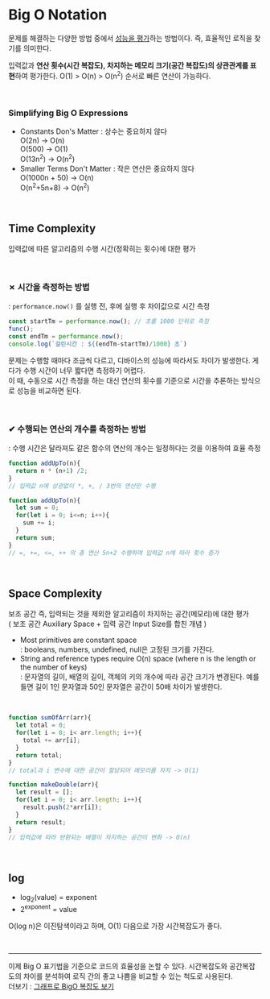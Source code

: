 # Big O Notation
문제를 해결하는 다양한 방법 중에서 <u>성능을 평가</u>하는 방법이다. 즉, 효율적인 로직을 찾기를 의미한다.

입력값과 **연산 횟수(시간 복잡도),  차지하는 메모리 크기(공간 복잡도)의 상관관계를 표현**하여 평가한다. 
O(1) > O(n) > O(n<sup>2</sup>) 순서로 빠른 연산이 가능하다.

<br>

### Simplifying Big O Expressions
* Constants Don's Matter : 상수는 중요하지 않다   
  O(2n) -> O(n)   
  O(500) -> O(1)   
  O(13n<sup>2</sup>) -> O(n<sup>2</sup>)
* Smaller Terms Don't Matter : 작은 연산은 중요하지 않다   
  O(1000n + 50) -> O(n)   
  O(n<sup>2</sup>+5n+8) -> O(n<sup>2</sup>)   

<br>

## Time Complexity
입력값에 따른 알고리즘의 수행 시간(정확히는 횟수)에 대한 평가

<br>

### ✗ 시간을 측정하는 방법
: `performance.now()` 를 실행 전, 후에 실행 후 차이값으로 시간 측정   
``` javascript
const startTm = performance.now(); // 초를 1000 단위로 측정
func();
const endTm = performance.now();
console.log(`걸린시간 : ${(endTm-startTm)/1000} 초`)
```
문제는 수행할 때마다 조금씩 다르고, 디바이스의 성능에 따라서도 차이가 발생한다. 게다가 수행 시간이 너무 짧다면 측정하기 어렵다.   
이 때, 수동으로 시간 측정을 하는 대신 연산의 횟수를 기준으로 시간을 추론하는 방식으로 성능을 비교하면 된다.

<br>

### ✔︎ 수행되는 연산의 개수를 측정하는 방법
: 수행 시간은 달라져도 같은 함수의 연산의 개수는 일정하다는 것을 이용하여 효율 측정
``` javascript
function addUpTo(n){
  return n * (n+1) /2;
}
// 입력값 n에 상관없이 *, +, / 3번의 연산만 수행
```
``` javascript
function addUpTo(n){
  let sum = 0;
  for(let i = 0; i<=n; i++){
    sum += i;
  }
  return sum;
}
// =, +=, <=, ++ 의 총 연산 5n+2 수행하며 입력값 n에 따라 횟수 증가
```

<br>

## Space Complexity
보조 공간 즉, 입력되는 것을 제외한 알고리즘이 차지하는 공간(메모리)에 대한 평가   
( 보조 공간 Auxiliary Space + 입력 공간 Input Size를 합친 개념 )   


* Most primitives are constant space    
  : booleans, numbers, undefined, null은 고정된 크기를 가진다.
* String and reference types require O(n) space (where n is the length or the number of keys)   
  : 문자열의 길이, 배열의 길이, 객체의 키의 개수에 따라 공간 크기가 변경된다. 예를 들면 길이 1인 문자열과 50인 문자열은 공간이 50배 차이가 발생한다.

<br>

```javascript
function sumOfArr(arr){
  let total = 0;
  for(let i = 0; i< arr.length; i++){
    total += arr[i];
  }
  return total;
}
// total과 i 변수에 대한 공간이 할당되어 메모리를 차지 -> O(1)
```
```javascript
function makeDouble(arr){
  let result = [];
  for(let i = 0; i< arr.length; i++){
    result.push(2*arr[i]);
  }
  return result;
}
// 입력값에 따라 반환되는 배열이 차지하는 공간이 변화 -> O(n)
```

<br>

## log
* log<sub>2</sub>(value) = exponent   
* 2<sup>exponent</sup> = value    

O(log n)은 이진탐색이라고 하며, O(1) 다음으로 가장 시간복잡도가 좋다.   

<br>

---
 이제 Big O 표기법을 기준으로 코드의 효율성을 논할 수 있다. 시간복잡도와 공간복잡도의 차이를 분석하여 로직 간의 좋고 나쁨을 비교할 수 있는 척도로 사용된다.   
 더보기 : [그래프로 BigO 복잡도 보기](https://www.bigocheatsheet.com/)
